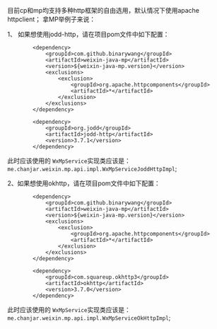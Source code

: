 目前cp和mp均支持多种http框架的自由选用，默认情况下使用apache httpclient；
拿MP举例子来说：

1、 如果想使用jodd-http，请在项目pom文件中如下配置：
```
        <dependency>
            <groupId>com.github.binarywang</groupId>
            <artifactId>weixin-java-mp</artifactId>
            <version>${weixin-java-mp.version}</version>
            <exclusions>
                <exclusion>
                    <groupId>org.apache.httpcomponents</groupId>
                    <artifactId>*</artifactId>
                </exclusion>
            </exclusions>
        </dependency>

        <dependency>
            <groupId>org.jodd</groupId>
            <artifactId>jodd-http</artifactId>
            <version>3.7.1</version>
        </dependency>
```
此时应该使用的 `WxMpService`实现类应该是：
 `me.chanjar.weixin.mp.api.impl.WxMpServiceJoddHttpImpl`;

2、如果想使用okhttp，请在项目pom文件中如下配置：
```
        <dependency>
            <groupId>com.github.binarywang</groupId>
            <artifactId>weixin-java-mp</artifactId>
            <version>${weixin-java-mp.version}</version>
            <exclusions>
                <exclusion>
                    <groupId>org.apache.httpcomponents</groupId>
                    <artifactId>*</artifactId>
                </exclusion>
            </exclusions>
        </dependency>

        <dependency>
            <groupId>com.squareup.okhttp3</groupId>
            <artifactId>okhttp</artifactId>
            <version>3.7.0</version>
        </dependency>
```
此时应该使用的 `WxMpService`实现类应该是：
 `me.chanjar.weixin.mp.api.impl.WxMpServiceOkHttpImpl`;